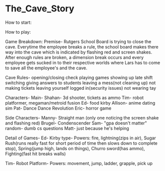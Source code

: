 # The_Cave_Story

How to start:

How to play:

Game Breakdown:
Premise-
  Rutgers School Board is trying to close the cave. Everytime the employee breaks a rule, the school board makes there way into the cave which is indicated by flashing red and screen shakes.
  After enough rules are broken, a dimension break occurs and every employee gets sucked in to their respective worlds where Lars has to come to save all the employee's and the cave.

Cave Rules-
  opening/closing check
  playing games
  showing up late
  shift switching
  giving answers to students
  leaving a mess(not cleaning up)
  not making tickets
  leaving yourself logged in(security issues)
  not wearing tay

Characters-
  Main-
    Shahan-
      3d shooter, tickets as ammo
    Tim-
      robot platformer, megaman/metroid fusion
    Ed-
      food kirby
    Allison-
      anime dating sim
    Pat-
      Dance Dance Revolution
    Eric-
      horror game

  Side Characters-
    Manny- Straight man (only one noticing the screen shake and flashing red)
    Brugel- Condenscender
    Sam- "gpa doesn't matter"
    random- dumb cs questions
    Matt- just because he's helping


Detail of Games-
  Ed-
    Kirby type-
      Powers: fire, lightning(zips in air), Sugar Rush(runs really fast for short period of time then slows down to complete stop), Spring(jump high, lands on things), Churro sword(has ammo), Fighting(fast hit breaks walls)

  Tim-
    Robot Platform-
      Powers: movement, jump, ladder, grapple, pick up
